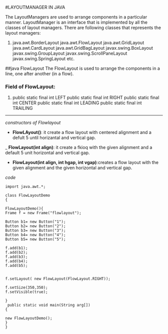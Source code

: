 #LAYOUTMANAGER IN JAVA

   The LayoutManagers are used to arrange components in a particular manner.
 LayoutManager is an interface that is implemented by all the classes of layout managers.
  There are following classes that represents the layout managers:

1. java.awt.BorderLayout
  java.awt.FlowLayout
  java.awt.GridLayout
  java.awt.CardLayout
  java.awt.GridBagLayout
  javax.swing.BoxLayout
  javax.swing.GroupLayout
  javax.swing.ScrollPaneLayout
  javax.swing.SpringLayout etc.
    
##java FlowLayout
 The FlowLayout is used to arrange the components in a line, one after another (in a flow).

### Field of FlowLayout:

 1. public static final int LEFT
    public static final int RIGHT
    public static final int CENTER
    public static final int LEADING
    public static final int TRAILING
---

_constructors of Flowlayout_

- **FlowLAyout()**: it create a flow layout with centered alignment and a defult 5 until horizantal and vertical gap.

_ **FlowLayout(int align)**: it create a fkioq with the given alignment and a default 5 unit horizontal and vertical gap.

- **FlowLayout(int align, int hgap, int vgap)**:creates a flow layout with the given alignment and the given horizontal and vertical gap.


_code_

```
import java.awt.*;

class FlowLayoutDemo
{

FlowLayoutDemo(){
Frame f = new Frame("flowlayout");

Button b1= new Button("1");
Button b2= new Button("2");
Button b3= new Button("3");
Button b4= new Button("4");
Button b5= new Button("5");

f.add(b1);
f.add(b2);
f.add(b3);
f.add(b4);
f.add(b5);


f.setLayout( new FlowLayout(FlowLayout.RIGHT));

f.setSize(350,350);
f.setVisible(true);

}
 public static void main(String arg[])
{

new FlowLayoutDemo();
}
}
```

